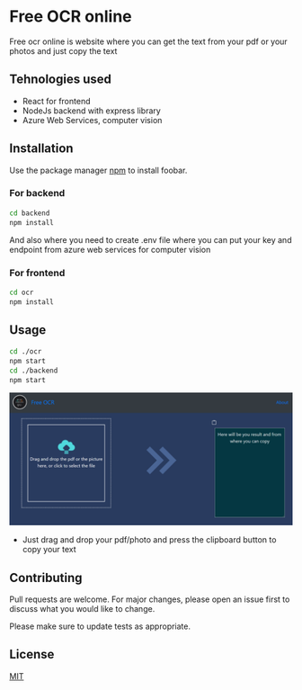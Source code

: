 # Free OCR online

Free ocr online is website where you can get the text from your pdf or your photos
and just copy the text

## Tehnologies used
* React for frontend
* NodeJs backend with express library
* Azure Web Services, computer vision


## Installation

Use the package manager [npm](https://www.npmjs.com/) to install foobar.
### For backend

```bash
cd backend
npm install
```
And also where you need to create .env file where you can put your key and endpoint from azure web services for computer vision

### For frontend
```bash
cd ocr
npm install
```
## Usage

```bash
cd ./ocr
npm start
cd ./backend
npm start
```
![Free OCR Online](ocr.png)

* Just drag and drop your pdf/photo and press the clipboard button to copy your text
## Contributing
Pull requests are welcome. For major changes, please open an issue first to discuss what you would like to change.

Please make sure to update tests as appropriate.

## License
[MIT](https://choosealicense.com/licenses/mit/)